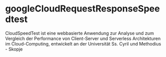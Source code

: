 # googleCloudRequestResponseSpeedtest
CloudSpeedTest ist eine webbasierte Anwendung zur Analyse und zum Vergleich der Performance von Client-Server und Serverless Architekturen im Cloud-Computing, entwickelt an der Universität Ss. Cyril und Methodius - Skopje
